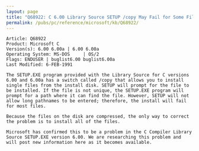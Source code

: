 ```yaml
---
layout: page
title: "Q68922: C 6.00 Library Source SETUP /copy May Fail for Some Files"
permalink: /pubs/pc/reference/microsoft/kb/Q68922/
---
```


	Article: Q68922
	Product: Microsoft C
	Version(s): 6.00 6.00a | 6.00 6.00a
	Operating System: MS-DOS     | OS/2
	Flags: ENDUSER | buglist6.00 buglist6.00a
	Last Modified: 6-FEB-1991
	
	The SETUP.EXE program provided with the Library Source for C versions
	6.00 and 6.00a has a switch called /copy that allows you to install
	single files from the install disk. SETUP will prompt for the file to
	be installed. If the file is not unique, the SETUP.EXE program will
	prompt for a path where it can find the file. However, SETUP will not
	allow long pathnames to be entered; therefore, the install will fail
	for most files.
	
	Because the files on the disk are compressed, the only way to correct
	the problem is to install all of the files.
	
	Microsoft has confirmed this to be a problem in the C Compiler Library
	Source SETUP.EXE version 6.00. We are researching this problem and
	will post new information here as it becomes available.
